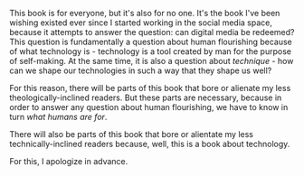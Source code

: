 This book is for everyone, but it's also for no one. It's the book I've been wishing existed ever since I started working in the social media space, because it attempts to answer the question: can digital media be redeemed? This question is fundamentally a question about human flourishing because of what technology is - technology is a tool created by man for the purpose of self-making. At the same time, it is also a question about _technique_ - how can we shape our technologies in such a way that they shape us well?

For this reason, there will be parts of this book that bore or alienate my less theologically-inclined readers. But these parts are necessary, because in order to answer any question about human flourishing, we have to know in turn _what humans are for_.

There will also be parts of this book that bore or alientate my less technically-inclined readers because, well, this is a book about technology.

For this, I apologize in advance.
